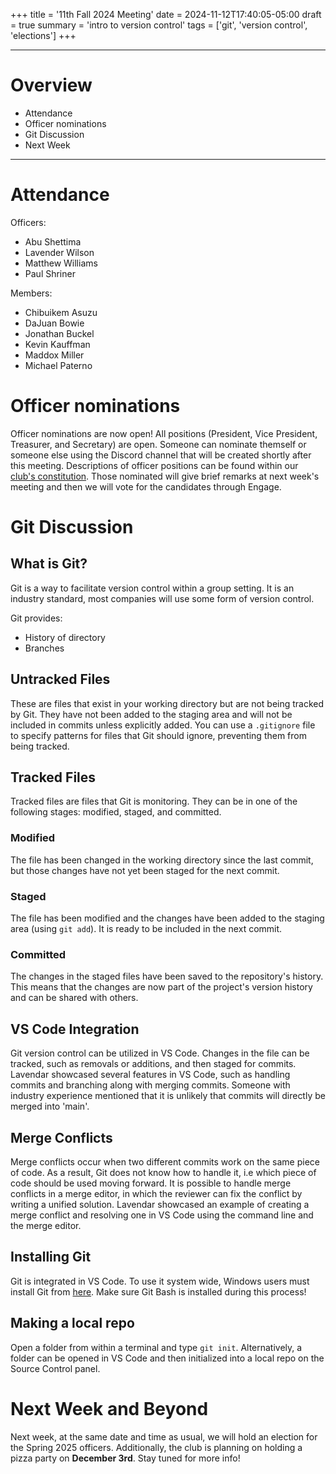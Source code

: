 +++
title = '11th Fall 2024 Meeting'
date = 2024-11-12T17:40:05-05:00
draft = true
summary = 'intro to version control'
tags = ['git', 'version control', 'elections']
+++
***
# Overview
- Attendance
- Officer nominations
- Git Discussion
- Next Week
***

# Attendance
Officers:

- Abu Shettima
- Lavender Wilson
- Matthew Williams
- Paul Shriner

Members:

- Chibuikem Asuzu
- DaJuan Bowie
- Jonathan Buckel
- Kevin Kauffman
- Maddox Miller
- Michael Paterno

# Officer nominations
Officer nominations are now open! All positions (President, Vice President, Treasurer, and Secretary) are open. Someone can nominate themself or someone else using the Discord channel that will be created shortly after this meeting. Descriptions of officer positions can be found within our [club's constitution](https://engage.pennwest.edu/organization/caprogra/documents/view/2232118). 
Those nominated will give brief remarks at next week's meeting and then we will vote for the candidates through Engage.

# Git Discussion
## What is Git?
Git is a way to facilitate version control within a group setting. It is an industry standard, most companies will use some form of version control.

Git provides:
- History of directory
- Branches 

## Untracked Files
These are files that exist in your working directory but are not being tracked by Git. They have not been added to the staging area and will not be included in commits unless explicitly added. You can use a ```.gitignore``` file to specify patterns for files that Git should ignore, preventing them from being tracked.

## Tracked Files
Tracked files are files that Git is monitoring. They can be in one of the following stages: modified, staged, and committed.

### Modified
The file has been changed in the working directory since the last commit, but those changes have not yet been staged for the next commit.

### Staged
The file has been modified and the changes have been added to the staging area (using ```git add```). It is ready to be included in the next commit.

### Committed
The changes in the staged files have been saved to the repository's history. This means that the changes are now part of the project's version history and can be shared with others.

## VS Code Integration
Git version control can be utilized in VS Code. Changes in the file can be tracked, such as removals or additions, and then staged for commits. Lavendar showcased several features in VS Code, such as handling commits and branching along with merging commits.
Someone with industry experience mentioned that it is unlikely that commits will directly be merged into 'main'.

## Merge Conflicts
Merge conflicts occur when two different commits work on the same piece of code. As a result, Git does not know how to handle it, i.e which piece of code should be used moving forward. It is possible to handle merge conflicts in a merge editor, in which the reviewer can fix the conflict by writing a unified solution. Lavendar showcased an example of creating a merge conflict and resolving one in VS Code using the command line and the merge editor.

## Installing Git
Git is integrated in VS Code. To use it system wide, Windows users must install Git from [here](https://git-scm.com/downloads). Make sure Git Bash is installed during this process!

## Making a local repo
Open a folder from within a terminal and type ```git init```. Alternatively, a folder can be opened in VS Code and then initialized into a local repo on the Source Control panel.

# Next Week and Beyond
Next week, at the same date and time as usual, we will hold an election for the Spring 2025 officers. Additionally, the club is planning on holding a pizza party on **December 3rd**. Stay tuned for more info!